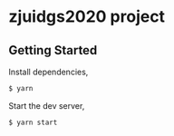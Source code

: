 # zjuidgs2020 project

## Getting Started

Install dependencies,

```bash
$ yarn
```

Start the dev server,

```bash
$ yarn start
```
